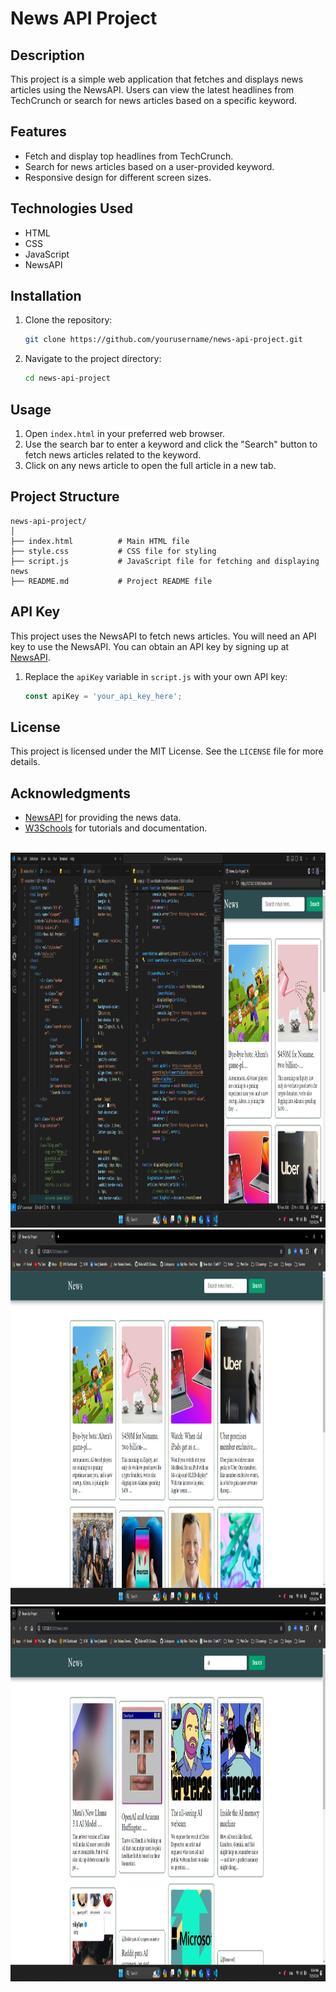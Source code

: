# News API Project

## Description
This project is a simple web application that fetches and displays news articles using the NewsAPI. Users can view the latest headlines from TechCrunch or search for news articles based on a specific keyword.

## Features
- Fetch and display top headlines from TechCrunch.
- Search for news articles based on a user-provided keyword.
- Responsive design for different screen sizes.

## Technologies Used
- HTML
- CSS
- JavaScript
- NewsAPI

## Installation
1. Clone the repository:
    ```bash
    git clone https://github.com/yourusername/news-api-project.git
    ```
2. Navigate to the project directory:
    ```bash
    cd news-api-project
    ```

## Usage
1. Open `index.html` in your preferred web browser.
2. Use the search bar to enter a keyword and click the "Search" button to fetch news articles related to the keyword.
3. Click on any news article to open the full article in a new tab.

## Project Structure
```
news-api-project/
│
├── index.html          # Main HTML file
├── style.css           # CSS file for styling
├── script.js           # JavaScript file for fetching and displaying news
├── README.md           # Project README file
```

## API Key
This project uses the NewsAPI to fetch news articles. You will need an API key to use the NewsAPI. You can obtain an API key by signing up at [NewsAPI](https://newsapi.org/).

1. Replace the `apiKey` variable in `script.js` with your own API key:
    ```javascript
    const apiKey = 'your_api_key_here';
    ```

## License
This project is licensed under the MIT License. See the `LICENSE` file for more details.

## Acknowledgments
- [NewsAPI](https://newsapi.org/) for providing the news data.
- [W3Schools](https://www.w3schools.com/) for tutorials and documentation.

</br>
<img src="Screenshot 1.png" alt="Screenshot 1" width="900" height="600">
<img src="Screenshot 2.png" alt="Screenshot 2" width="900" height="600">
<img src="Screenshot 3.png" alt="Screenshot 3" width="900" height="600">
